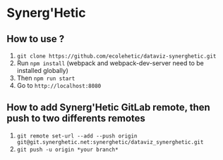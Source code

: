 # Synerg'Hetic

## How to use ?
1. `git clone https://github.com/ecolehetic/dataviz-synerghetic.git`
2. Run `npm install` (webpack and webpack-dev-server need to be installed globally)
3. Then `npm run start`
4. Go to `http://localhost:8080`

## How to add Synerg'Hetic GitLab remote, then push to two differents remotes
1. `git remote set-url --add --push origin git@git.synerghetic.net:synerghetic/dataviz_synerghetic.git`
2. `git push -u origin *your branch*`
